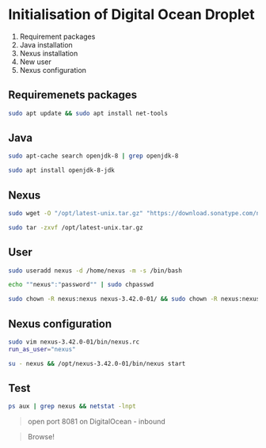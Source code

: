 # Initialisation of Digital Ocean Droplet

1. Requirement packages
2. Java installation 
3. Nexus installation
4. New user
5. Nexus configuration

## Requiremenets packages

```Bash
sudo apt update && sudo apt install net-tools
```
## Java

```Bash
sudo apt-cache search openjdk-8 | grep openjdk-8
```

```Bash
sudo apt install openjdk-8-jdk
```

## Nexus

```Bash
sudo wget -O "/opt/latest-unix.tar.gz" "https://download.sonatype.com/nexus/3/latest-unix.tar.gz"
```

```Bash
sudo tar -zxvf /opt/latest-unix.tar.gz
``` 

## User
```Bash
sudo useradd nexus -d /home/nexus -m -s /bin/bash
```

```Bash
echo ""nexus":"password"" | sudo chpasswd
```

```Bash
sudo chown -R nexus:nexus nexus-3.42.0-01/ && sudo chown -R nexus:nexus sonatype-work/
```

## Nexus configuration
```Bash
sudo vim nexus-3.42.0-01/bin/nexus.rc
run_as_user="nexus"
```

```Bash
su - nexus && /opt/nexus-3.42.0-01/bin/nexus start
```

## Test

```Bash
ps aux | grep nexus && netstat -lnpt
```

> open port 8081 on DigitalOcean - inbound

> Browse!